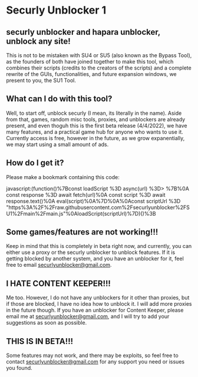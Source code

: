 # Securly Unblocker 1
## securly unblocker and hapara unblocker, unblock any site!
This is not to be mistaken with SU4 or SU5 (also known as the Bypass Tool), as the founders of both have joined together to make this tool, which combines their scripts (credits to the creators of the scripts) and a complete rewrite of the GUIs, functionalities, and future expansion windows, we present to you, the SU1 Tool.

## What can I do with this tool?

Well, to start off, unblock securly (I mean, its literally in the name). Aside from that, games, random misc tools, proxies, and unblockers are already present, and even thoguh this is the first beta release (4/4/2022), we have many features, and a practical game hub for anyone who wants to use it. Currently access is free, however in the future, as we grow expanentially, we may start using a small amount of ads. 

## How do I get it?

Please make a bookmark containing this code:

javascript:(function()%7Bconst loadScript %3D async(url) %3D> %7B%0A    const response %3D await fetch(url)%0A    const script %3D await response.text()%0A    eval(script)%0A%7D%0A%0Aconst scriptUrl %3D "https%3A%2F%2Fraw.githubusercontent.com%2Fsecurlyunblocker%2FSU1%2Fmain%2Fmain.js"%0AloadScript(scriptUrl)%7D)()%3B

## Some games/features are not working!!!

Keep in mind that this is completely in beta right now, and currently, you can either use a proxy or the securly unblocker to unblock features. If it is getting blocked by another system, and you have an unblocker for it, feel free to email [securlyunblocker@gmail.com](mailto:securlyunblocker@gmail.com). 

## I HATE CONTENT KEEPER!!!

Me too. However, I do not have any unblockers for it other than proxies, but if those are blocked, I have no idea how to unblock it. I will add more proxies in the future though. If you have an unblocker for Content Keeper, please email me at [securlyunblocker@gmail.com](mailto:securlyunblocker@gmail.com), and I will try to add your suggestions as soon as possible.

## THIS IS IN BETA!!!

Some features may not work, and there may be exploits, so feel free to contact [securlyunblocker@gmail.com](mailto:securlyunblocker@gmail.com) for any support you need or issues you found.
